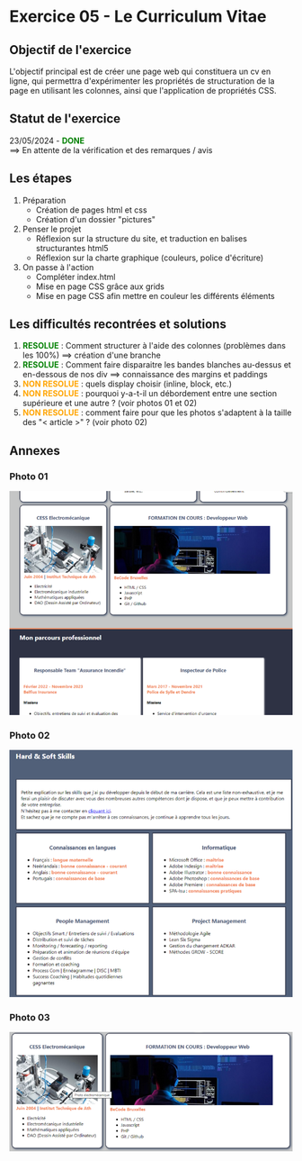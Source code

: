 # Exercice 05 - Le Curriculum Vitae

## Objectif de l'exercice

L'objectif principal est de créer une page web qui constituera un cv en ligne, qui permettra d'expérimenter les propriétés de structuration de la page en utilisant les colonnes, ainsi que l'application de propriétés CSS.

## Statut de l'exercice
23/05/2024 - **<span style="color:green">DONE</span>**  
==> En attente de la vérification et des remarques / avis


## Les étapes

1. Préparation
    - Création de pages html et css
    - Création d'un dossier "pictures"
2. Penser le projet
    - Réflexion sur la structure du site, et traduction en balises structurantes html5
    - Réflexion sur la charte graphique (couleurs, police d'écriture)
3. On passe à l'action
    - Compléter index.html
    - Mise en page CSS grâce aux grids
    - Mise en page CSS afin mettre en couleur les différents éléments


## Les difficultés recontrées et solutions

1. **<span style="color:green">RESOLUE</span>** : Comment structurer à l'aide des colonnes (problèmes dans les 100%) ==> création d'une branche
2. **<span style="color:green">RESOLUE</span>** : Comment faire disparaitre les bandes blanches au-dessus et en-dessous de nos div ==> connaissance des margins et paddings
3. **<span style="color:orange">NON RESOLUE</span>** : quels display choisir (inline, block, etc.)
4. **<span style="color:orange">NON RESOLUE</span>** : pourquoi y-a-t-il un débordement entre une section supérieure et une autre ? (voir photos 01 et 02)
5. **<span style="color:orange">NON RESOLUE</span>** : comment faire pour que les photos s'adaptent à la taille des "< article >" ? (voir photo 02)


## Annexes

### Photo 01
![Photos problème rencontré 01](pictures/images_rd_01.png)

### Photo 02
![Photos problème rencontré 02](pictures/images_rd_02.png)

### Photo 03
![Photos problème rencontré 03](pictures/images_rd_03.png)